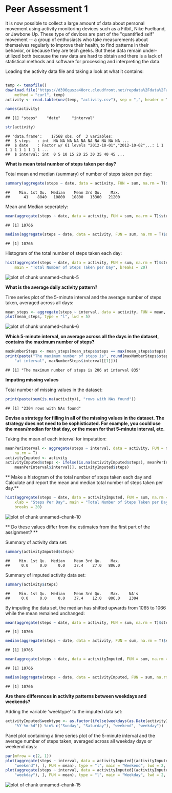 Peer Assessment 1
========================================================

It is now possible to collect a large amount of data about personal movement using activity monitoring devices such as a Fitbit, Nike Fuelband, or Jawbone Up. These type of devices are part of the "quantified self" movement -- a group of enthusiasts who take measurements about themselves regularly to improve their health, to find patterns in their behavior, or because they are tech geeks. But these data remain under-utilized both because the raw data are hard to obtain and there is a lack of statistical methods and software for processing and interpreting the data.

Loading the activity data file and taking a look at what it contains:


```r

temp <- tempfile()
download.file("https://d396qusza40orc.cloudfront.net/repdata%2Fdata%2Factivity.zip", 
    method = "curl", temp)
activity <- read.table(unz(temp, "activity.csv"), sep = ",", header = T)
```



```r
names(activity)
```

```
## [1] "steps"    "date"     "interval"
```

```r
str(activity)
```

```
## 'data.frame':	17568 obs. of  3 variables:
##  $ steps   : int  NA NA NA NA NA NA NA NA NA NA ...
##  $ date    : Factor w/ 61 levels "2012-10-01","2012-10-02",..: 1 1 1 1 1 1 1 1 1 1 ...
##  $ interval: int  0 5 10 15 20 25 30 35 40 45 ...
```



**What is mean total number of steps taken per day?**

Total mean and median (summary) of number of steps taken per day:

```r
summary(aggregate(steps ~ date, data = activity, FUN = sum, na.rm = T)$steps)
```

```
##    Min. 1st Qu.  Median    Mean 3rd Qu.    Max. 
##      41    8840   10800   10800   13300   21200
```

Mean and Median seperately:

```r
mean(aggregate(steps ~ date, data = activity, FUN = sum, na.rm = T)$steps)
```

```
## [1] 10766
```

```r
median(aggregate(steps ~ date, data = activity, FUN = sum, na.rm = T)$steps)
```

```
## [1] 10765
```


Histogram of the total number of steps taken each day:

```r
hist(aggregate(steps ~ date, data = activity, FUN = sum, na.rm = T)$steps, xlab = "Steps Per Day", 
    main = "Total Number of Steps Taken per Day", breaks = 20)
```

![plot of chunk unnamed-chunk-5](figure/unnamed-chunk-5.png) 


**What is the average daily activity pattern?**

Time series plot of the 5-minute interval and the average number of steps taken, averaged across all days:

```r
mean_steps <- aggregate(steps ~ interval, data = activity, FUN = mean, na.rm = TRUE)
plot(mean_steps, type = "l", lwd = 5)
```

![plot of chunk unnamed-chunk-6](figure/unnamed-chunk-6.png) 


**Which 5-minute interval, on average across all the days in the dataset, contains the maximum number of steps?**

```r
maxNumberSteps <- mean_steps[mean_steps$steps == max(mean_steps$steps), ]
print(paste("The maximum number of steps is", round(maxNumberSteps$steps[[1]]), 
    "at interval", maxNumberSteps$interval[[1]]))
```

```
## [1] "The maximum number of steps is 206 at interval 835"
```


**Imputing missing values**

Total number of missing values in the dataset:

```r
print(paste(sum(is.na(activity)), "rows with NAs found"))
```

```
## [1] "2304 rows with NAs found"
```


**Devise a strategy for filling in all of the missing values in the dataset. The strategy does 
not need to be sophisticated. For example, you could use the mean/median for that day, 
or the mean for that 5-minute interval, etc.**

Taking the mean of each interval for imputation:

```r
meanPerInterval <- aggregate(steps ~ interval, data = activity, FUN = mean, 
    na.rm = T)
activityImputed <- activity
activityImputed$steps <- ifelse(is.na(activityImputed$steps), meanPerInterval$steps[match(activityImputed$interval, 
    meanPerInterval$interval)], activityImputed$steps)
```


** Make a histogram of the total number of steps taken each day and Calculate and report the mean and median total number of steps taken per day.**

```r
hist(aggregate(steps ~ date, data = activityImputed, FUN = sum, na.rm = T)$steps, 
    xlab = "Steps Per Day", main = "Total Number of Steps Taken per Day - Imputed", 
    breaks = 20)
```

![plot of chunk unnamed-chunk-10](figure/unnamed-chunk-10.png) 


** Do these values differ from the estimates from the first part of the assignment? **

Summary of activity data set:

```r
summary(activityImputed$steps)
```

```
##    Min. 1st Qu.  Median    Mean 3rd Qu.    Max. 
##     0.0     0.0     0.0    37.4    27.0   806.0
```


Summary of imputed activity data set:

```r
summary(activity$steps)
```

```
##    Min. 1st Qu.  Median    Mean 3rd Qu.    Max.    NA's 
##     0.0     0.0     0.0    37.4    12.0   806.0    2304
```


By imputing the data set, the median has shifted upwards from 1065 to 1066 while the mean remained unchanged:

```r
mean(aggregate(steps ~ date, data = activity, FUN = sum, na.rm = T)$steps)
```

```
## [1] 10766
```

```r
median(aggregate(steps ~ date, data = activity, FUN = sum, na.rm = T)$steps)
```

```
## [1] 10765
```

```r
mean(aggregate(steps ~ date, data = activityImputed, FUN = sum, na.rm = T)$steps)
```

```
## [1] 10766
```

```r
median(aggregate(steps ~ date, data = activityImputed, FUN = sum, na.rm = T)$steps)
```

```
## [1] 10766
```

 
**Are there differences in activity patterns between weekdays and weekends?**

Adding the variable 'weektype' to the imputed data set:

```r
activityImputed$weektype <- as.factor(ifelse(weekdays(as.Date(activityImputed$date, 
    "%Y-%m-%d")) %in% c("Sunday", "Saturday"), "weekend", "weekday"))
```


Panel plot containing a time series plot of the 5-minute interval and the average number of steps taken, 
averaged across all weekday days or weekend days:

```r
par(mfrow = c(2, 1))
plot(aggregate(steps ~ interval, data = activityImputed[(activityImputed$weektype == 
    "weekend"), ], FUN = mean), type = "l", main = "Weekend", lwd = 2, col = "blue")
plot(aggregate(steps ~ interval, data = activityImputed[(activityImputed$weektype == 
    "weekday"), ], FUN = mean), type = "l", main = "Weekday", lwd = 2, col = "red")
```

![plot of chunk unnamed-chunk-15](figure/unnamed-chunk-15.png) 



